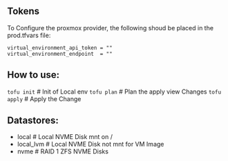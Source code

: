 ## Tokens

To Configure the proxmox provider, the following shoud be placed in the prod.tfvars file:

```
virtual_environment_api_token = ""
virtual_environment_endpoint  = ""
```

## How to use:

`tofu init`  # Init of Local env
`tofu plan`  # Plan the apply view Changes
`tofu apply` # Apply the Change

## Datastores:

- local # Local NVME Disk mnt on /
- local_lvm # Local NVME Disk not mnt for VM Image
- nvme # RAID 1 ZFS NVME Disks
